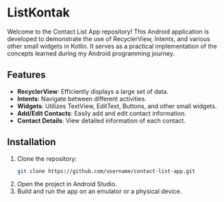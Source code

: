 # ListKontak

Welcome to the Contact List App repository! This Android application is developed to demonstrate the use of RecyclerView, Intents, and various other small widgets in Kotlin. It serves as a practical implementation of the concepts learned during my Android programming journey.

## Features

- **RecyclerView**: Efficiently displays a large set of data.
- **Intents**: Navigate between different activities.
- **Widgets**: Utilizes TextView, EditText, Buttons, and other small widgets.
- **Add/Edit Contacts**: Easily add and edit contact information.
- **Contact Details**: View detailed information of each contact.

## Installation

1. Clone the repository:
   ```sh
   git clone https://github.com/username/contact-list-app.git
2. Open the project in Android Studio.
3. Build and run the app on an emulator or a physical device.
